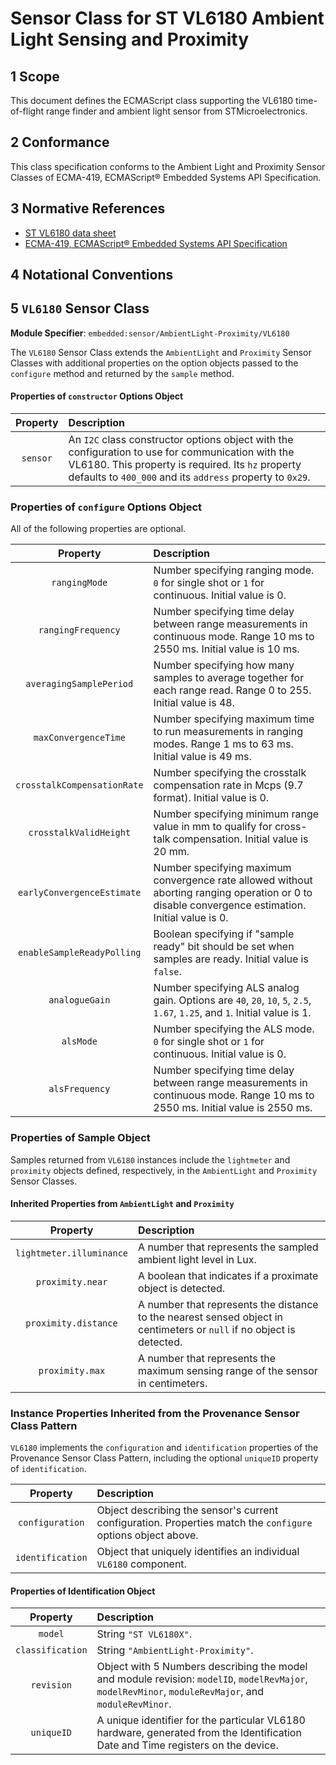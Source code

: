 
# Sensor Class for ST VL6180 Ambient Light Sensing and Proximity

## 1 Scope

This document defines the ECMAScript class supporting the VL6180 time-of-flight range finder and ambient light sensor from STMicroelectronics.

## 2 Conformance

This class specification conforms to the Ambient Light and Proximity Sensor Classes of ECMA-419, ECMAScript® Embedded Systems API Specification.

## 3 Normative References

- [ST VL6180 data sheet](https://www.st.com/resource/en/datasheet/vl6180x.pdf)
- [ECMA-419, ECMAScript® Embedded Systems API Specification](https://419.ecma-international.org)

## 4 Notational Conventions

## 5 `VL6180` Sensor Class

**Module Specifier**: `embedded:sensor/AmbientLight-Proximity/VL6180`

The `VL6180` Sensor Class extends the `AmbientLight` and `Proximity` Sensor Classes with additional properties on the option objects passed to the `configure` method and returned by the `sample` method.

#### Properties of `constructor` Options Object

| Property | Description |
| :---: | :--- |
| `sensor` | An `I2C` class constructor options object with the configuration to use for communication with the VL6180. This property is required. Its `hz` property defaults to `400_000` and its `address` property to `0x29`.

<a id="configuration"></a>	
### Properties of `configure` Options Object

All of the following properties are optional.

| Property | Description |
| :---: | :--- |
| `rangingMode` | Number specifying ranging mode. `0` for single shot or `1` for continuous. Initial value is 0. 
| `rangingFrequency` | Number specifying time delay between range measurements in continuous mode. Range 10 ms to 2550 ms. Initial value is 10 ms.
| `averagingSamplePeriod` | Number specifying how many samples to average together for each range read. Range 0 to 255. Initial value is 48.
| `maxConvergenceTime` | Number specifying maximum time to run measurements in ranging modes. Range 1 ms to 63 ms. Initial value is 49 ms.
| `crosstalkCompensationRate` | Number specifying the crosstalk compensation rate in Mcps (9.7 format). Initial value is 0.
| `crosstalkValidHeight` | Number specifying minimum range value in mm to qualify for cross-talk compensation. Initial value is 20 mm.
| `earlyConvergenceEstimate` | Number specifying maximum convergence rate allowed without aborting ranging operation or 0 to disable convergence estimation. Initial value is 0.
| `enableSampleReadyPolling` | Boolean specifying if "sample ready" bit should be set when samples are ready. Initial value is `false`.
| `analogueGain` | Number specifying ALS analog gain. Options are `40`, `20`, `10`, `5`, `2.5`, `1.67`, `1.25`, and `1`. Initial value is 1.
| `alsMode` | Number specifying the ALS mode. `0` for single shot or `1` for continuous. Initial value is 0.
| `alsFrequency` | Number specifying time delay between range measurements in continuous mode. Range 10 ms to 2550 ms. Initial value is 2550 ms. 


### Properties of Sample Object
Samples returned from `VL6180` instances include the `lightmeter` and `proximity` objects defined, respectively, in the `AmbientLight` and `Proximity` Sensor Classes.

#### Inherited Properties from `AmbientLight` and `Proximity`

| Property | Description |
| :---: | :--- |
| `lightmeter.illuminance` | A number that represents the sampled ambient light level in Lux.
| `proximity.near` | A boolean that indicates if a proximate object is detected.
| `proximity.distance` | A number that represents the distance to the nearest sensed object in centimeters or `null` if no object is detected.
| `proximity.max` | A number that represents the maximum sensing range of the sensor in centimeters.

### Instance Properties Inherited from the Provenance Sensor Class Pattern

`VL6180` implements the `configuration` and `identification` properties of the Provenance Sensor Class Pattern, including the optional `uniqueID` property of `identification`. 

| Property | Description |
| :---: | :--- |
| `configuration` | Object describing the sensor's current configuration. Properties match the `configure` options object above.
| `identification` | Object that uniquely identifies an individual `VL6180` component.

#### Properties of Identification Object

| Property | Description |
| :---: | :--- |
| `model` | String `"ST VL6180X"`.
| `classification` | String `"AmbientLight-Proximity"`.
| `revision` | Object with 5 Numbers describing the model and module revision: `modelID`, `modelRevMajor`, `modelRevMinor`, `moduleRevMajor`, and `moduleRevMinor`.
| `uniqueID` | A unique identifier for the particular VL6180 hardware, generated from the Identification Date and Time registers on the device.

